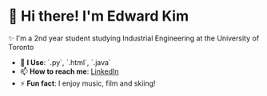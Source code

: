 <div style="display: flex; align-items: center;">
  <div style="flex: 1;">
    <h1>👋 Hi there! I'm Edward Kim</h1>
    <p>✨ I'm a 2nd year student studying Industrial Engineering at the University of Toronto
    <ul>
      <li>💬 <strong>I Use</strong>: `.py`, `.html`, `.java`</li>
      <li>📫 <strong>How to reach me</strong>: <a href="https://www.linkedin.com/in/edw-kim/">LinkedIn</a></li>
      <li>⚡ <strong>Fun fact</strong>: I enjoy music, film and skiing!</li>
